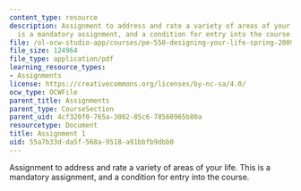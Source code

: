 ```yaml
---
content_type: resource
description: Assignment to address and rate a variety of areas of your life. This
  is a mandatory assignment, and a condition for entry into the course.
file: /ol-ocw-studio-app/courses/pe-550-designing-your-life-spring-2009/55a7b33dda5f568a9518a91bbfb9dbb0_MITPE_550iap09_s09_assn01_iap07.pdf
file_size: 124964
file_type: application/pdf
learning_resource_types:
- Assignments
license: https://creativecommons.org/licenses/by-nc-sa/4.0/
ocw_type: OCWFile
parent_title: Assignments
parent_type: CourseSection
parent_uid: 4cf320f0-765a-3002-85c6-78560965b80a
resourcetype: Document
title: Assignment 1
uid: 55a7b33d-da5f-568a-9518-a91bbfb9dbb0
---
```

Assignment to address and rate a variety of areas of your life. This is a mandatory assignment, and a condition for entry into the course.